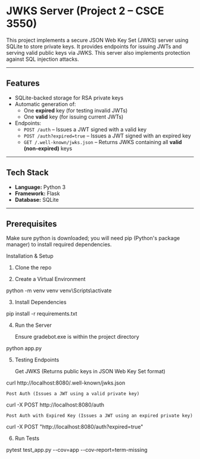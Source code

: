 # JWKS Server (Project 2 – CSCE 3550)

This project implements a secure JSON Web Key Set (JWKS) server using SQLite to store private keys. It provides endpoints for issuing JWTs and serving valid public keys via JWKS. This server also implements protection against SQL injection attacks.

---

## Features

- SQLite-backed storage for RSA private keys  
- Automatic generation of:
  - One **expired** key (for testing invalid JWTs)
  - One **valid** key (for issuing current JWTs)
- Endpoints:
  - `POST /auth` – Issues a JWT signed with a valid key  
  - `POST /auth?expired=true` – Issues a JWT signed with an expired key  
  - `GET /.well-known/jwks.json` – Returns JWKS containing all **valid (non-expired)** keys

---

## Tech Stack

- **Language:** Python 3  
- **Framework:** Flask  
- **Database:** SQLite  
---

## Prerequisites
Make sure python is downloaded; you will need pip (Python's package manager) to install required dependencies.

  Installation & Setup
1. Clone the repo
   
2. Create a Virtual Environment

python -m venv venv
venv\Scripts\activate

3. Install Dependencies

pip install -r requirements.txt

4. Run the Server

    Ensure gradebot.exe is within the project directory

python app.py

5. Testing Endpoints

    Get JWKS (Returns public keys in JSON Web Key Set format)

curl http://localhost:8080/.well-known/jwks.json

    Post Auth (Issues a JWT using a valid private key)

curl -X POST http://localhost:8080/auth

    Post Auth with Expired Key (Issues a JWT using an expired private key)

curl -X POST "http://localhost:8080/auth?expired=true"

6. Run Tests

pytest test_app.py --cov=app --cov-report=term-missing

